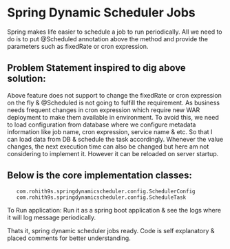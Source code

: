 # Spring Dynamic Scheduler Jobs

Spring makes life easier to schedule a job to run periodically. All we need to do is to put @Scheduled annotation above the method and provide the parameters such as fixedRate or cron expression.  

## Problem Statement inspired to dig above solution:
	
Above feature does not support to change the fixedRate or cron expression on the fly & @Scheduled is not going to fulfill the requirement. As business needs frequent changes in cron expression which require new WAR deployment to make them available in environment. To avoid this, we need to load configuration from database where we configure metadata information like job name, cron expression, service name & etc. So that I can load data from DB & schedule the task accordingly. Whenever the value changes, the next execution time can also be changed but here am not considering to implement it. However it can be reloaded on server startup.
	

## Below is the core implementation classes:

```
   com.rohith9s.springdynamicscheduler.config.SchedulerConfig
   com.rohith9s.springdynamicscheduler.config.ScheduleTask
```

To Run application: Run it as a spring boot application & see the logs where it will log message periodically.

Thats it, spring dynamic scheduler jobs ready. Code is self explanatory & placed comments for better understanding.

